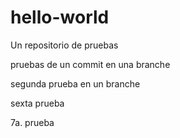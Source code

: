 # hello-world
Un repositorio de pruebas


pruebas de un commit en una branche


segunda prueba en un branche

sexta prueba

7a. prueba
